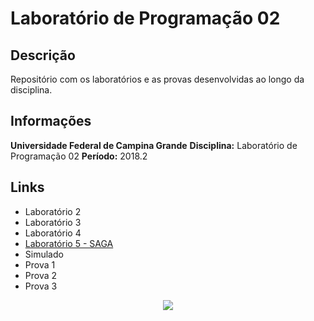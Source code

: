 # Laboratório de Programação 02

## Descrição

Repositório com os laboratórios e as provas desenvolvidas ao longo da disciplina.

## Informações

**Universidade Federal de Campina Grande**
**Disciplina:** Laboratório de Programação 02
**Período:** 2018.2

## Links

* Laboratório 2
* Laboratório 3
* Laboratório 4
* [Laboratório 5 - SAGA](https://github.com/HigorSnt/SAGA)
* Simulado
* Prova 1
* Prova 2
* Prova 3


<p align="center">
  <img src="http://alumni.computacao.ufcg.edu.br/static/logica/images/logo.png"/>
</p>